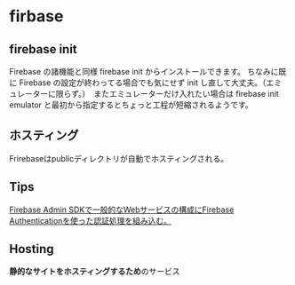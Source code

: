 # firbase


## firebase init

Firebase の諸機能と同様 firebase init からインストールできます。
ちなみに既に Firebase の設定が終わってる場合でも気にせず init し直して大丈夫。（エミュレーターに限らず。）　またエミュレーターだけ入れたい場合は firebase init emulator と最初から指定するとちょっと工程が短縮されるようです。

## ホスティング

Frirebaseはpublicディレクトリが自動でホスティングされる。

## Tips

[Firebase Admin SDKで一般的なWebサービスの構成にFirebase Authenticationを使った認証処理を組み込む。](https://qiita.com/gagagaga_dev/items/a8dd490114c315329279)


## Hosting

**静的なサイトをホスティングするため**のサービス


